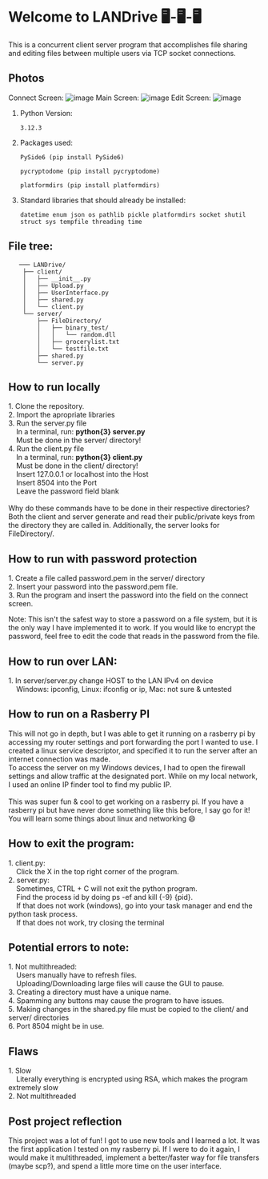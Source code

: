 # Welcome to LANDrive 🖥-🖥-🖥

This is a concurrent client server program that accomplishes file sharing and editing files between multiple users via TCP socket connections. 

## Photos
Connect Screen:
![image](https://github.com/user-attachments/assets/968ccbfc-4837-429a-a101-cf3efcef3d35)
Main Screen:
![image](https://github.com/elijahxz/LANDrive/assets/98658210/5064f7ba-19ac-4096-b63e-cb7af87b0372)
Edit Screen:
![image](https://github.com/elijahxz/LANDrive/assets/98658210/53ff63a5-4c38-4982-a216-7aafb9c402c6)

        
1. Python Version:

   `3.12.3`

2. Packages used: 

   `PySide6 (pip install PySide6)`
   
   `pycryptodome (pip install pycryptodome)`
   
   `platformdirs (pip install platformdirs)`

4. Standard libraries that should already be installed:
  
    `datetime
    enum
    json
    os
    pathlib
    pickle
    platformdirs
    socket
    shutil
    struct
    sys
    tempfile
    threading
    time`


## File tree:
```
   ─── LANDrive/
    ├── client/
    │   ├── __init__.py
    │   ├── Upload.py
    │   ├── UserInterface.py
    │   ├── shared.py
    │   └── client.py
    └── server/
        ├── FileDirectory/
        │   ├── binary_test/
        │   │   └── random.dll
        │   ├── grocerylist.txt
        │   └── testfile.txt
        ├── shared.py
        └── server.py
```
## How to run locally
<p>
1. Clone the repository. <br>
2. Import the apropriate libraries <br>
3. Run the server.py file <br>
&nbsp;&nbsp;&nbsp;&nbsp;In a terminal, run: <b>python{3} server.py</b> <br>
&nbsp;&nbsp;&nbsp;&nbsp;Must be done in the server/ directory! <br>
4. Run the client.py file <br>
&nbsp;&nbsp;&nbsp;&nbsp;In a terminal, run: <b>python{3} client.py</b> <br>
&nbsp;&nbsp;&nbsp;&nbsp;Must be done in the client/ directory! <br>
&nbsp;&nbsp;&nbsp;&nbsp;Insert 127.0.0.1 or localhost into the Host <br>
&nbsp;&nbsp;&nbsp;&nbsp;Insert 8504 into the Port <br>
&nbsp;&nbsp;&nbsp;&nbsp;Leave the password field blank <br>
<br>
Why do these commands have to be done in their respective directories? Both the client and server generate and read their public/private keys from the directory they are called in. Additionally, the server looks for FileDirectory/.

</p>

## How to run with password protection
<p>
1. Create a file called password.pem in the server/ directory <br>
2. Insert your password into the password.pem file. <br>
3. Run the program and insert the password into the field on the connect screen. <br>

Note: This isn't the safest way to store a password on a file system, but 
it is the only way I have implemented it to work. If you would like to encrypt the password,
feel free to edit the code that reads in the password from the file. 
</p>

## How to run over LAN:
<p>
1. In server/server.py change HOST to the LAN IPv4 on device<br>
&nbsp;&nbsp;&nbsp;&nbsp;Windows: ipconfig, Linux: ifconfig or ip, Mac: not sure & untested
</p>

## How to run on a Rasberry PI
<p>
This will not go in depth, but I was able to get it running on a rasberry pi by accessing my router settings and port forwarding the port I wanted to use. I created a linux service descriptor, and specified it to run the server after an internet connection was made. 
<br>
To access the server on my Windows devices, I had to open the firewall settings and allow traffic at the designated port. While on my local network, I used an online IP finder tool to find my public IP. 
<br>
<br>
This was super fun & cool to get working on a rasberry pi. If you have a rasberry pi but have never done something like this before, I say go for it! You will learn some things about linux and networking 😄
</p>


## How to exit the program: 
<p>
1. client.py: <br>
&nbsp;&nbsp;&nbsp;&nbsp;Click the X in the top right corner of the program.<br>
2. server.py:<br>
&nbsp;&nbsp;&nbsp;&nbsp;Sometimes, CTRL + C will not exit the python program.<br>
&nbsp;&nbsp;&nbsp;&nbsp;Find the process id by doing ps -ef and kill {-9} {pid}.<br>
&nbsp;&nbsp;&nbsp;&nbsp;If that does not work (windows), go into your task manager and end the python task process.<br>
&nbsp;&nbsp;&nbsp;&nbsp;If that does not work, try closing the terminal<br>
</p>


## Potential errors to note:
<p>
1. Not multithreaded:<br>
&nbsp;&nbsp;&nbsp;&nbsp;Users manually have to refresh files.<br>
&nbsp;&nbsp;&nbsp;&nbsp;Uploading/Downloading large files will cause the GUI to pause. <br>
3. Creating a directory must have a unique name. <br>
4. Spamming any buttons may cause the program to have issues. <br>
5. Making changes in the shared.py file must be copied to the client/ and server/ directories<br>
6. Port 8504 might be in use.
</p>

## Flaws
<p>
1. Slow<br>
&nbsp;&nbsp;&nbsp;&nbsp;Literally everything is encrypted using RSA, which makes the program extremely slow<br>
2. Not multithreaded
</p>



## Post project reflection
<p>
This project was a lot of fun! I got to use new tools and I learned a lot. It was the first application I tested on my rasberry pi. If I were to do it again, I would make it multithreaded, implement a better/faster way for file transfers (maybe scp?), and spend a little more time on the user interface.
</p>


